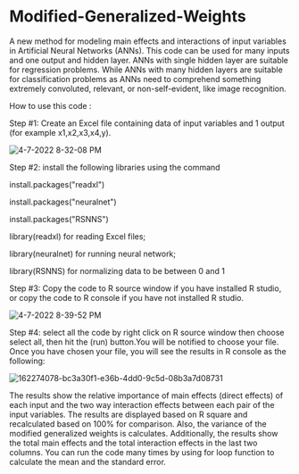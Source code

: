 # Modified-Generalized-Weights
A new method for modeling main effects and interactions of input variables in Artificial Neural Networks (ANNs).
This code can be used for many inputs and one output and hidden layer. ANNs with single hidden layer are suitable for regression problems. While ANNs with many hidden layers are suitable for classification problems as ANNs need to comprehend something extremely convoluted, relevant, or non-self-evident, like image recognition.
 
How to use this code :

Step #1: Create an Excel file containing data of input variables and 1 output (for example x1,x2,x3,x4,y).

![4-7-2022 8-32-08 PM](https://user-images.githubusercontent.com/95976623/162275612-d941eab0-1dc3-4737-a30b-79f8fb11f979.jpg)


Step #2: install the following libraries using the command 

install.packages("readxl")

install.packages("neuralnet")

install.packages("RSNNS") 

library(readxl) for reading Excel files;

library(neuralnet) for running neural network;

library(RSNNS) for normalizing data to be between 0 and 1

Step #3: Copy the code to R source window if you have installed R studio, or copy the code to R console if you have not installed R studio.

![4-7-2022 8-39-52 PM](https://user-images.githubusercontent.com/95976623/162273927-fdd4cea0-6958-4ec1-a5b8-dafd7514ee33.jpg)


Step #4: select all the code by right click  on R source window then choose select all, then hit the (run) button.You will be notified to choose your file. Once you have chosen your file, you will see the results in R console as the following:

![162274078-bc3a30f1-e36b-4dd0-9c5d-08b3a7d08731](https://user-images.githubusercontent.com/95976623/162579283-27ae265d-13b4-4c25-8b24-171a64cef85b.jpg)


The results show the relative importance of main effects (direct effects) of each input and the two way interaction effects between each pair of the input variables. The results are displayed based on R square and recalculated based on 100% for comparison. Also, the variance of the modified generalized weights is calculates.
Additionally, the results show the total main effects and the total interaction effects in the last two columns. You can run the code many times by using for loop function to calculate the mean and the standard error.


